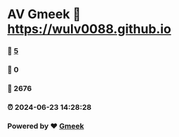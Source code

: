 # AV Gmeek :link: https://wulv0088.github.io 
### :page_facing_up: [5](https://wulv0088.github.io/tag.html) 
### :speech_balloon: 0 
### :hibiscus: 2676 
### :alarm_clock: 2024-06-23 14:28:28 
### Powered by :heart: [Gmeek](https://github.com/Meekdai/Gmeek)
